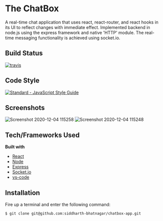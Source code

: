 # The ChatBox

A real-time chat application that uses react, react-router, and react hooks in its UI to reflect changes with immediate effect. Implemented backend in node.js using the express framework and native 'HTTP' module. The real-time messaging functionality is achieved using socket.io.

## Build Status

<a href="https://travis-ci.org/standard/standard"><img src="https://img.shields.io/travis/standard/standard/master.svg" alt="travis"></a>

## Code Style

<a href="https://standardjs.com"><img src="https://img.shields.io/badge/code_style-standard-brightgreen.svg" alt="Standard - JavaScript Style Guide"></a>

## Screenshots

![Screenshot 2020-12-04 115258](https://user-images.githubusercontent.com/56535991/101129787-48a07880-3628-11eb-9692-880ce6aaa0ba.png)
![Screenshot 2020-12-04 115248](https://user-images.githubusercontent.com/56535991/101129815-56ee9480-3628-11eb-9d19-32ce3e7458b1.png)

## Tech/Frameworks Used

**Built with**
- [React](https://reactjs.org/docs/getting-started.html)
- [Node](https://nodejs.org/dist/latest-v14.x/docs/api/)
- [Express](https://expressjs.com/)
- [Socket.io](https://socket.io/docs/v3)
- [vs-code](https://code.visualstudio.com/docs)

## Installation

Fire up a terminal and enter the following command: 
```
$ git clone git@github.com:siddharth-bhatnagar/chatbox-app.git

```

